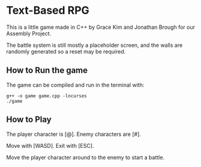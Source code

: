 # Text-Based RPG
This is a little game made in C++ by Grace Kim and Jonathan Brough for our Assembly Project. 

The battle system is still mostly a placeholder screen, and the walls are randomly generated so a reset may be required.

## How to Run the game
The game can be compiled and run in the terminal with:

```
g++ -o game game.cpp -lncurses
./game
```

## How to Play
The player character is [@]. Enemy characters are [#]. 

Move with [WASD]. Exit with [ESC]. 

Move the player character around to the enemy to start a battle. 
